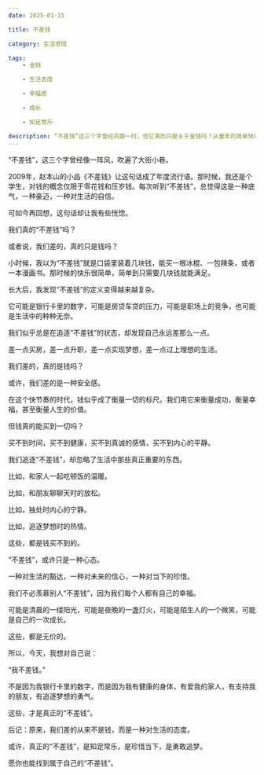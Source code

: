 ```yaml
---
date: 2025-01-15

title: 不差钱

category: 生活感悟

tags:
    - 金钱

    - 生活态度

    - 幸福感

    - 成长

    - 知足常乐

description: “不差钱”这三个字曾经风靡一时，但它真的只是关于金钱吗？从童年的简单快乐到成年的复杂压力，我们追逐的“不差钱”或许更多是一种对生活的态度。真正的“不差钱”，是知足常乐，是珍惜当下，是勇敢追梦。
---
```


“不差钱”，这三个字曾经像一阵风，吹遍了大街小巷。

2009年，赵本山的小品《不差钱》让这句话成了年度流行语。那时候，我还是个学生，对钱的概念仅限于零花钱和压岁钱。每次听到“不差钱”，总觉得这是一种底气，一种豪迈，一种对生活的自信。

可如今再回想，这句话却让我有些恍惚。

我们真的“不差钱”吗？

或者说，我们差的，真的只是钱吗？

小时候，我以为“不差钱”就是口袋里装着几块钱，能买一根冰棍、一包辣条，或者一本漫画书。那时候的快乐很简单，简单到只需要几块钱就能满足。

长大后，我发现“不差钱”的定义变得越来越复杂。

它可能是银行卡里的数字，可能是房贷车贷的压力，可能是职场上的竞争，也可能是生活中的种种无奈。

我们似乎总是在追逐“不差钱”的状态，却发现自己永远差那么一点。

差一点买房，差一点升职，差一点实现梦想，差一点过上理想的生活。

我们差的，真的是钱吗？

或许，我们差的是一种安全感。

在这个快节奏的时代，钱似乎成了衡量一切的标尺。我们用它来衡量成功，衡量幸福，甚至衡量人生的价值。

但钱真的能买到一切吗？

买不到时间，买不到健康，买不到真诚的感情，买不到内心的平静。

我们追逐“不差钱”，却忽略了生活中那些真正重要的东西。

比如，和家人一起吃顿饭的温暖。

比如，和朋友聊聊天时的放松。

比如，独处时内心的宁静。

比如，追逐梦想时的热情。

这些，都是钱买不到的。

“不差钱”，或许只是一种心态。

一种对生活的豁达，一种对未来的信心，一种对当下的珍惜。

我们不必羡慕别人“不差钱”，因为我们每个人都有自己的幸福。

可能是清晨的一缕阳光，可能是夜晚的一盏灯火，可能是陌生人的一个微笑，可能是自己的一次成长。

这些，都是无价的。

所以，今天，我想对自己说：

“我不差钱。”

不是因为我银行卡里的数字，而是因为我有健康的身体，有爱我的家人，有支持我的朋友，有追逐梦想的勇气。

这些，才是真正的“不差钱”。

后记：原来，我们差的从来不是钱，而是一种对生活的态度。

或许，真正的“不差钱”，是知足常乐，是珍惜当下，是勇敢追梦。

愿你也能找到属于自己的“不差钱”。
